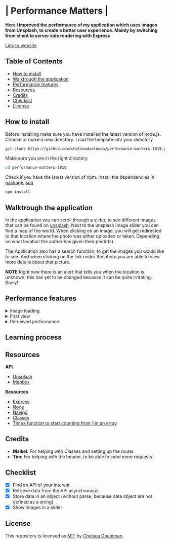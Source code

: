 # | Performance Matters |

**Here I improved the performance of my application which uses images from Unsplash, to create a better user experience. Mainly by switching from client to server side rendering with Express**

[Link to website](https://unsplash-slider.herokuapp.com/)


## Table of Contents
* [How to install](#how-to-install) 
* [Walktrough the application](#walk-trough-the-application) 
* [Performance features](#performance-features)
* [Resources](#resources)
* [Credits](#credits)
* [Checklist](#checklist)
* [License](#license)

## How to install

Before installing make sure you have installed the latest version of node.js.
Choose or make a new directory.
Load the template into your directory.

```bash
git clone https://github.com/chelseadoeleman/performance-matters-1819.git
```

Make sure you are in the right directory 
```bash
cd performance-matters-1819
```

Check if you have the latest version of npm.
Install the dependencies in [package.json](./package.json)
```bash
npm install
```

## Walktrough the application

In the application you can scroll through a slider, to see different images that can be found on [unsplash](https://unsplash.com/). Next to the unsplash image slider you can find a map of the world. When clicking on an image, you will get redirected to that location where the photo was either uploaded or taken. Depending on what location the author has given their photo(s). 

The Application also has a search function, to get the images you would like to see. And when clicking on the link under the photo you are able to view more details about that picture.

**NOTE** Right now there is an alert that tells you when the location is unknown, this has yet to be changed because it can be quite irritating. Sorry!


## Performance features

<details>
  <summary> Image loading</summary>

  #### Image loading

</details>

<details>
  <summary> First view</summary>

  #### First view

</details>


<details>
  <summary> Perceived performance</summary>

  #### Perceived performance

</details>



## Learning process


## Resources

**API**
* [Unsplash](https://unsplash.com/developers)
* [Mapbox](https://www.mapbox.com/)

**Resources**
* [Express](https://parceljs.org/)
* [Node](https://babeljs.io/docs/en/babel-polyfill)
* [Navigo](https://github.com/krasimir/navigo)
* [Classes](https://developer.mozilla.org/nl/docs/Web/JavaScript/Reference/Klasses)
* [Times function to start counting from 1 in an array](https://stackoverflow.com/questions/3746725/create-a-javascript-array-containing-1-n)

## Credits

*   **Maikel:** For helping with Classes and setting up the router.
*   **Tim:** For helping with the header, to be able to send more requests.

## Checklist
- [x] Find an API of your interest
- [x] Retrieve data from the API asynchronous. 
- [x] Store data in an object (without parse, because data object are not defined as a string)
- [x] Show images in a slider

## License
This repository is licensed as [MIT](LICENSE) by [Chelsea Doeleman](https://github.com/chelseadoeleman).
